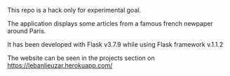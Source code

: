This repo is a hack only for experimental goal.

The application displays some articles from a famous french newpaper around Paris.

It has been developed with Flask v3.7.9 while using Flask framework v.1.1.2

The website can be seen in the projects section on https://lebanlieuzar.herokuapp.com/
